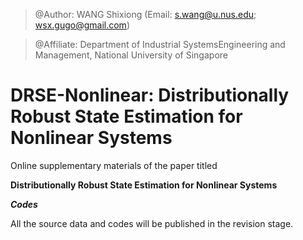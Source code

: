 > @Author: WANG Shixiong (Email: <s.wang@u.nus.edu>; <wsx.gugo@gmail.com>)

> @Affiliate: Department of Industrial SystemsEngineering and Management, National University of Singapore

# DRSE-Nonlinear: Distributionally Robust State Estimation for Nonlinear Systems

Online supplementary materials of the paper titled 

**Distributionally Robust State Estimation for Nonlinear Systems**


***Codes***

All the source data and codes will be published in the revision stage.
